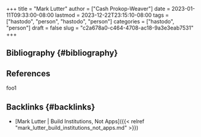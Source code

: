 +++
title = "Mark Lutter"
author = ["Cash Prokop-Weaver"]
date = 2023-01-11T09:33:00-08:00
lastmod = 2023-12-22T23:15:10-08:00
tags = ["hastodo", "person", "hastodo", "person"]
categories = ["hastodo", "person"]
draft = false
slug = "c2a678a0-c464-4708-ac18-9a3e3eab7531"
+++

## Bibliography {#bibliography}

## References

<style>.csl-entry{text-indent: -1.5em; margin-left: 1.5em;}</style><div class="csl-bib-body">
</div>

foo1


## Backlinks {#backlinks}

-   [Mark Lutter | Build Institutions, Not Apps]({{< relref "mark_lutter_build_institutions_not_apps.md" >}})
